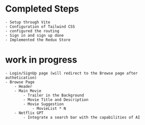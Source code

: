 # Completed Steps 
    - Setup through Vite 
    - Configuration of Tailwind CSS
    - configured the routing 
    - Sign in and sign up done 
    - Implemented the Redux Store


# work in progress  
    - Login/SignUp page (will redirect to the Browse page after authetication)
    - Browse Page 
        - Header
        - Main Movie    
            - Trailer in the Background 
            - Movie Title and Description   
            - Movie Suggestion 
                - MovieList * N
        - Netflix GPT
            - Integrate a search bar with the capabilities of AI
            
